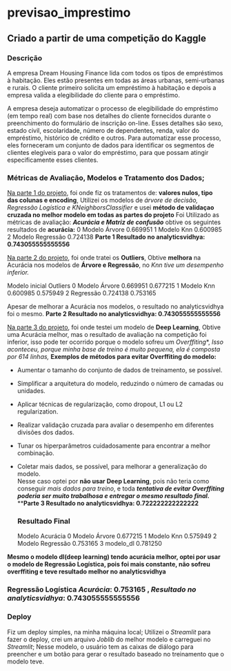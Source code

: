 # previsao_imprestimo
## Criado a partir de uma competição do Kaggle

### Descrição

A empresa Dream Housing Finance lida com todos os tipos de empréstimos à habitação. Eles estão presentes em todas as áreas urbanas, semi-urbanas e rurais. O cliente primeiro solicita um empréstimo à habitação e depois a empresa valida a elegibilidade do cliente para o empréstimo.

A empresa deseja automatizar o processo de elegibilidade do empréstimo (em tempo real) com base nos detalhes do cliente fornecidos durante o preenchimento do formulário de inscrição on-line. Esses detalhes são sexo, estado civil, escolaridade, número de dependentes, renda, valor do empréstimo, histórico de crédito e outros. Para automatizar esse processo, eles forneceram um conjunto de dados para identificar os segmentos de clientes elegíveis para o valor do empréstimo, para que possam atingir especificamente esses clientes.

### Métricas de Avaliação, Modelos e Tratamento dos Dados;

[Na parte 1 do projeto](https://github.com/warleyguerra/previsao_imprestimo/blob/main/Parte1.ipynb), foi onde fiz os tratamentos de: **valores nulos, tipo das colunas e encoding**,
Utilizei os modelos de *árvore de decisão, Regressão Logística e KNeighborsClassifier* e usei **método de validaçao cruzada no melhor modelo em todas as partes do projeto**
Foi Utilizado as métricas de avaliação: ***Acurácia e Matriz de confusão***
obtive os seguintes resultados de **acurácia:**
0	Modelo Árvore	0.669951
1	Modelo Knn	0.600985
2	Modelo Regressão	0.724138
**Parte 1 Resultado no analyticsvidhya:  0.743055555555556**
 
[Na parte 2 do projeto](https://github.com/warleyguerra/previsao_imprestimo/blob/main/Parte2.ipynb), foi onde tratei os **Outliers**,
Obtive **melhora** na Acurácia nos modelos de **Árvore e Regressão**, no *Knn tive um desempenho inferior.*

Modelo	        inicial   Outliers
0	Modelo Árvore	0.669951	0.677215
1	Modelo Knn	  0.600985	0.575949
2	 Regressão	  0.724138  0.753165

Apesar de melhorar a Acurácia nos modelos, o resultado no analyticsvidhya  foi o mesmo.
**Parte 2 Resultado no analyticsvidhya:  0.743055555555556**

[Na parte 3 do projeto](https://github.com/warleyguerra/previsao_imprestimo/blob/main/Parte3.ipynb), foi onde testei um modelo de **Deep Learning**,
Obtive uma Acurácia melhor, mas o resultado de avaliação na competição foi inferior, isso pode ter ocorrido porque o modelo sofreu um *Overffiting**,
*Isso aconteceu, porque minha base de treino é muito pequena, ela é composta por 614 linhas,*
**Exemplos de métodos para evitar Overffiting do  modelo:**

- Aumentar o tamanho do conjunto de dados de treinamento, se possível.
- Simplificar a arquitetura do modelo, reduzindo o número de camadas ou unidades.
- Aplicar técnicas de regularização, como dropout, L1 ou L2 regularization.
- Realizar validação cruzada para avaliar o desempenho em diferentes divisões dos dados.
- Tunar os hiperparâmetros cuidadosamente para encontrar a melhor combinação.
- Coletar mais dados, se possível, para melhorar a generalização do modelo. <br>
Nesse caso optei por **não usar Deep Learning**, pois não teria como conseguir *mais dados para treino*, e toda ***tentativa de evitar Overffiting poderia ser muito trabalhosa e entregar o mesmo resultado final.***
****Parte 3 Resultado no analyticsvidhya:  0.722222222222222**

  ### Resultado Final

  Modelo	          Acurácia
0	Modelo Árvore	    0.677215
1	Modelo Knn	      0.575949
2	Modelo Regressão	0.753165
3	modelo_dl	        0.781250

**Mesmo o modelo dl(deep learning) tendo acurácia melhor, optei por usar o modelo de Regressão Logística, pois foi mais constante, não sofreu overffiting e teve resultado melhor no analyticsvidhya**
### Regressão Logística *Acurácia*: 0.753165 , *Resultado no analyticsvidhya*: 0.743055555555556

### Deploy
Fiz um deploy simples, na minha máquina local;
Utilizei o *Streamlit* para fazer o deploy, crei um arquivo *Joblib* do melhor modelo e carreguei no *Streamlit*;
Nesse modelo, o usuário tem as caixas de diálogo para preencher e um botão para gerar o resultado baseado no treinamento que o modelo teve.
